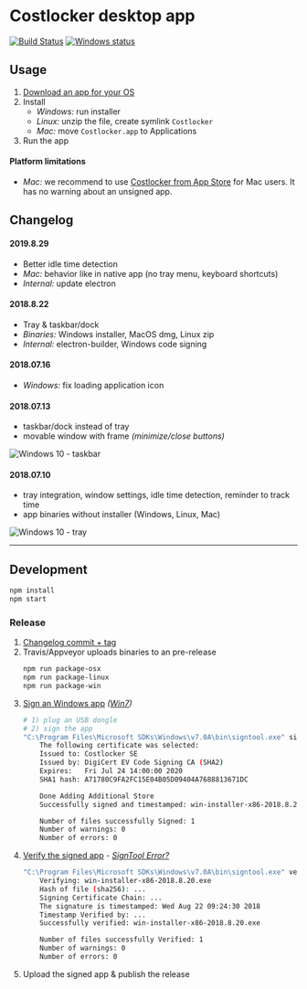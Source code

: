 
# Costlocker desktop app

[![Build Status](https://travis-ci.org/costlocker/desktop.svg?branch=master)](https://travis-ci.org/costlocker/desktop)
[![Windows status](https://ci.appveyor.com/api/projects/status/whw8pi4r8hbq7qoh?svg=true&passingText=Windows)](https://ci.appveyor.com/project/costlockerbot/desktop)

## Usage

1. [Download an app for your OS](https://github.com/costlocker/desktop/releases)
1. Install
    * _Windows:_ run installer
    * _Linux:_ unzip the file, create symlink `Costlocker`
    * _Mac:_ move `Costlocker.app` to Applications
1. Run the app

#### Platform limitations

* _Mac:_ we recommend to use [Costlocker from App Store](https://blog.costlocker.com/45af1ab4fcb8) for Mac users. It has no warning about an unsigned app.

## Changelog

#### 2019.8.29

* Better idle time detection
* _Mac:_ behavior like in native app (no tray menu, keyboard shortcuts)
* _Internal:_ update electron

#### 2018.8.22

* Tray & taskbar/dock
* _Binaries:_ Windows installer, MacOS dmg, Linux zip
* _Internal:_ electron-builder, Windows code signing

#### 2018.07.16

* _Windows:_ fix loading application icon

#### 2018.07.13

* taskbar/dock instead of tray
* movable window with frame _(minimize/close buttons)_

![Windows 10 - taskbar](https://user-images.githubusercontent.com/7994022/42687619-a8a293e4-8699-11e8-9228-5ddabb340c2a.png)

#### 2018.07.10

* tray integration, window settings, idle time detection, reminder to track time
* app binaries without installer (Windows, Linux, Mac)

![Windows 10 - tray](https://user-images.githubusercontent.com/7994022/42493819-aa900fc4-841e-11e8-8e53-01c9e46ab148.png)

---

## Development

```bash
npm install
npm start
```

### Release

1. [Changelog commit + tag](https://github.com/costlocker/desktop/commit/3ff8cb7)
1. Travis/Appveyor uploads binaries to an pre-release
    ```bash
    npm run package-osx
    npm run package-linux
    npm run package-win
    ```
1. [Sign an Windows app](https://www.digicert.com/code-signing/ev-code-signing-certificate-installation.htm#sign) _([Win7](https://knowledge.digicert.com/solution/SO20528.html))_
    ```bash
    # 1) plug an USB dongle
    # 2) sign the app
    "C:\Program Files\Microsoft SDKs\Windows\v7.0A\bin\signtool.exe" sign /tr http://timestamp.digicert.com /td sha256 /fd sha256 /n "Costlocker SE" /v "win-installer-x86-2018.8.20.exe"
        The following certificate was selected:
        Issued to: Costlocker SE
        Issued by: DigiCert EV Code Signing CA (SHA2)
        Expires:   Fri Jul 24 14:00:00 2020
        SHA1 hash: A71780C9FA2FC15E04B05D09404A7688813671DC

        Done Adding Additional Store
        Successfully signed and timestamped: win-installer-x86-2018.8.20.exe

        Number of files successfully Signed: 1
        Number of warnings: 0
        Number of errors: 0
1. [Verify the signed app](https://docs.microsoft.com/cs-cz/windows/desktop/SecCrypto/using-signtool-to-verify-a-file-signature) - _[SignTool Error?](https://knowledge.digicert.com/solution/SO21771.html)_
    ```bash
    "C:\Program Files\Microsoft SDKs\Windows\v7.0A\bin\signtool.exe" verify /pa /v "win-installer-x86-2018.8.20.exe"
        Verifying: win-installer-x86-2018.8.20.exe
        Hash of file (sha256): ...
        Signing Certificate Chain: ...
        The signature is timestamped: Wed Aug 22 09:24:30 2018
        Timestamp Verified by: ...
        Successfully verified: win-installer-x86-2018.8.20.exe

        Number of files successfully Verified: 1
        Number of warnings: 0
        Number of errors: 0
    ```
1. Upload the signed app & publish the release
